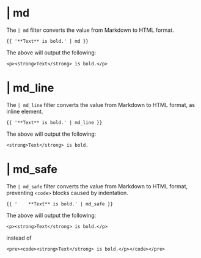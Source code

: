# | md

The `| md` filter converts the value from Markdown to HTML format.

    {{ '**Text** is bold.' | md }}

The above will output the following:

    <p><strong>Text</strong> is bold.</p>

# | md_line

The `| md_line` filter converts the value from Markdown to HTML format, as inline element.

    {{ '**Text** is bold.' | md_line }}

The above will output the following:

    <strong>Text</strong> is bold.

# | md_safe

The `| md_safe` filter converts the value from Markdown to HTML format, preventing `<code>` blocks caused by indentation.

    {{ '    **Text** is bold.' | md_safe }}

The above will output the following:

    <p><strong>Text</strong> is bold.</p>

instead of

    <pre><code><strong>Text</strong> is bold.</p></code></pre>
